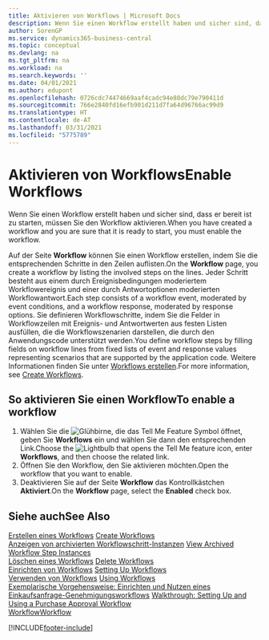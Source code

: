 ```yaml
---
title: Aktivieren von Workflows | Microsoft Docs
description: Wenn Sie einen Workflow erstellt haben und sicher sind, dass er bereit ist zu starten, müssen Sie den Workflow aktivieren.
author: SorenGP
ms.service: dynamics365-business-central
ms.topic: conceptual
ms.devlang: na
ms.tgt_pltfrm: na
ms.workload: na
ms.search.keywords: ''
ms.date: 04/01/2021
ms.author: edupont
ms.openlocfilehash: 0726cdc74474669aaf4cadc94e88dc79e790411d
ms.sourcegitcommit: 766e2840fd16efb901d211d7fa64d96766ac99d9
ms.translationtype: HT
ms.contentlocale: de-AT
ms.lasthandoff: 03/31/2021
ms.locfileid: "5775789"
---
```

# <a name="enable-workflows"></a><span data-ttu-id="4e0fb-103">Aktivieren von Workflows</span><span class="sxs-lookup"><span data-stu-id="4e0fb-103">Enable Workflows</span></span>
<span data-ttu-id="4e0fb-104">Wenn Sie einen Workflow erstellt haben und sicher sind, dass er bereit ist zu starten, müssen Sie den Workflow aktivieren.</span><span class="sxs-lookup"><span data-stu-id="4e0fb-104">When you have created a workflow and you are sure that it is ready to start, you must enable the workflow.</span></span>  

 <span data-ttu-id="4e0fb-105">Auf der Seite **Workflow** können Sie einen Workflow erstellen, indem Sie die entsprechenden Schritte in den Zeilen auflisten.</span><span class="sxs-lookup"><span data-stu-id="4e0fb-105">On the **Workflow** page, you create a workflow by listing the involved steps on the lines.</span></span> <span data-ttu-id="4e0fb-106">Jeder Schritt besteht aus einem durch Ereignisbedingungen moderiertem Workflowereignis und einer durch Antwortoptionen moderierten Workflowantwort.</span><span class="sxs-lookup"><span data-stu-id="4e0fb-106">Each step consists of a workflow event, moderated by event conditions, and a workflow response, moderated by response options.</span></span> <span data-ttu-id="4e0fb-107">Sie definieren Workflowschritte, indem Sie die Felder in Workflowzeilen mit Ereignis- und Antwortwerten aus festen Listen ausfüllen, die die Workflowszenarien darstellen, die durch den Anwendungscode unterstützt werden.</span><span class="sxs-lookup"><span data-stu-id="4e0fb-107">You define workflow steps by filling fields on workflow lines from fixed lists of event and response values representing scenarios that are supported by the application code.</span></span> <span data-ttu-id="4e0fb-108">Weitere Informationen finden Sie unter [Workflows erstellen](across-how-to-create-workflows.md).</span><span class="sxs-lookup"><span data-stu-id="4e0fb-108">For more information, see [Create Workflows](across-how-to-create-workflows.md).</span></span>  

## <a name="to-enable-a-workflow"></a><span data-ttu-id="4e0fb-109">So aktivieren Sie einen Workflow</span><span class="sxs-lookup"><span data-stu-id="4e0fb-109">To enable a workflow</span></span>  
1.  <span data-ttu-id="4e0fb-110">Wählen Sie die ![Glühbirne, die das Tell Me Feature](media/ui-search/search_small.png "Tell Me-Funktion") Symbol öffnet, geben Sie **Workflows** ein und wählen Sie dann den entsprechenden Link.</span><span class="sxs-lookup"><span data-stu-id="4e0fb-110">Choose the ![Lightbulb that opens the Tell Me feature](media/ui-search/search_small.png "Tell me what you want to do") icon, enter **Workflows**, and then choose the related link.</span></span>  
2.  <span data-ttu-id="4e0fb-111">Öffnen Sie den Workflow, den Sie aktivieren möchten.</span><span class="sxs-lookup"><span data-stu-id="4e0fb-111">Open the workflow that you want to enable.</span></span>  
3.  <span data-ttu-id="4e0fb-112">Deaktivieren Sie auf der Seite **Workflow** das Kontrollkästchen **Aktiviert**.</span><span class="sxs-lookup"><span data-stu-id="4e0fb-112">On the **Workflow** page, select the **Enabled** check box.</span></span>  

## <a name="see-also"></a><span data-ttu-id="4e0fb-113">Siehe auch</span><span class="sxs-lookup"><span data-stu-id="4e0fb-113">See Also</span></span>  
 <span data-ttu-id="4e0fb-114">[Erstellen eines Workflows](across-how-to-create-workflows.md) </span><span class="sxs-lookup"><span data-stu-id="4e0fb-114">[Create Workflows](across-how-to-create-workflows.md) </span></span>  
 <span data-ttu-id="4e0fb-115">[Anzeigen von archivierten Workflowschritt-Instanzen](across-how-to-view-archived-workflow-step-instances.md) </span><span class="sxs-lookup"><span data-stu-id="4e0fb-115">[View Archived Workflow Step Instances](across-how-to-view-archived-workflow-step-instances.md) </span></span>  
 <span data-ttu-id="4e0fb-116">[Löschen eines Workflows](across-how-to-delete-workflows.md) </span><span class="sxs-lookup"><span data-stu-id="4e0fb-116">[Delete Workflows](across-how-to-delete-workflows.md) </span></span>  
 <span data-ttu-id="4e0fb-117">[Einrichten von Workflows](across-set-up-workflows.md) </span><span class="sxs-lookup"><span data-stu-id="4e0fb-117">[Setting Up Workflows](across-set-up-workflows.md) </span></span>  
 <span data-ttu-id="4e0fb-118">[Verwenden von Workflows](across-use-workflows.md) </span><span class="sxs-lookup"><span data-stu-id="4e0fb-118">[Using Workflows](across-use-workflows.md) </span></span>  
 <span data-ttu-id="4e0fb-119">[Exemplarische Vorgehensweise: Einrichten und Nutzen eines Einkaufsanfrage-Genehmigungsworkflows](walkthrough-setting-up-and-using-a-purchase-approval-workflow.md) </span><span class="sxs-lookup"><span data-stu-id="4e0fb-119">[Walkthrough: Setting Up and Using a Purchase Approval Workflow](walkthrough-setting-up-and-using-a-purchase-approval-workflow.md) </span></span>  
 [<span data-ttu-id="4e0fb-120">Workflow</span><span class="sxs-lookup"><span data-stu-id="4e0fb-120">Workflow</span></span>](across-workflow.md)   


[!INCLUDE[footer-include](includes/footer-banner.md)]